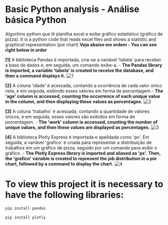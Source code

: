 #  Basic Python analysis - Análise básica Python
Algoritmo python que lê planilha excel e exibe gráfico estatístico (gráfico de pizza). It is a python code that reads excel files and shows a statistic and graphical representation (pie chart)
**Veja abaixo em ordem - You can see right below in order**

**[1]**
A biblioteca Pandas é importada, cria-se a variável 'tabela' para receber a base de dados e, em seguida, um comando exibe-a. - **The Pandas library is imported, a variable 'tabela' is created to receive the database, and then a command displays it.**
![1](https://github.com/Arthur-byte-code/AnalysisPythonExcel/assets/152222113/fdf089ee-2e52-4dc7-abe8-f4921b744c61)


**[2]**
A coluna 'idade' é acessada, contando a ocorrência de cada valor único nela, e em seguida, exibindo esses valores em forma de porcentagem.- **The 'age' column is accessed, counting the occurrence of each unique value in the column, and then displaying these values as percentages.**
![2](https://github.com/Arthur-byte-code/AnalysisPythonExcel/assets/152222113/9286f2e9-af1a-4eea-905b-9ee3421cb708)


**[3]**
A coluna 'trabalho' é acessada, contando a quantidade de valores únicos, e em seguida, esses valores são exibidos em forma de porcentagem. - **The 'work' column is accessed, counting the number of unique values, and then these values are displayed as percentages.**
![3](https://github.com/Arthur-byte-code/AnalysisPythonExcel/assets/152222113/56eb3546-1a99-4d7c-8307-02efe7ce5299)


**[4]**
A biblioteca Plotly Express é importada e apelidada como 'px'. Em seguida, a variável 'grafico' é criada para representar a distribuição de trabalhos em um gráfico de pizza, seguido por um comando para exibir o gráfico. - **The Plotly Express library is imported and aliased as 'px'. Then, the 'grafico' variable is created to represent the job distribution in a pie chart, followed by a command to display the chart.**
![4](https://github.com/Arthur-byte-code/AnalysisPythonExcel/assets/152222113/09794382-4898-43b5-9a1a-7899de0e5da2)


# To view this project it is necessary to have the following libraries:

```bash
pip install pandas
```

```bash
pip install plotly 
